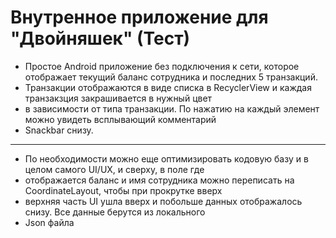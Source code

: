 # Внутренное приложение для "Двойняшек" (Тест) 

* Простое Android приложение без подключения к сети, которое отображает текущий баланс сотрудника и последних 5 транзакций.
* Транзакции отображаются в виде списка в RecyclerView и каждая транзакзция закрашивается в нужный цвет
* в зависимости от типа транзакции. По нажатию на каждый элемент можно увидеть всплывающий комментарий 
* Snackbar снизу.
---
* По необходимости можно еще оптимизировать кодовую базу и в целом самого UI/UX, и сверху, в поле где 
* отображается баланс и имя сотрудника можно переписать на CoordinateLayout, чтобы при прокрутке вверх
* верхняя часть UI ушла вверх и побольше данных отображалось снизу. Все данные берутся из локального 
* Json файла
